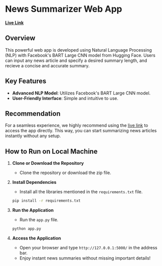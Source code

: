 # News Summarizer Web App

**[Live Link](https://summary-nd7a.onrender.com/Summarize)**

## Overview

This powerful web app is developed using Natural Language Processing (NLP) with Facebook's BART Large CNN model from Hugging Face. Users can input any news article and specify a desired summary length, and recieve a concise and accurate summary.

## Key Features

- **Advanced NLP Model**: Utilizes Facebook's BART Large CNN model.
- **User-Friendly Interface**: Simple and intuitive to use.
  
## Recommendation

For a seamless experience, we highly recommend using the [live link](https://summary-nd7a.onrender.com/Summarize) to access the app directly. This way, you can start summarizing news articles instantly without any setup.

## How to Run on Local Machine

1. **Clone or Download the Repository**
   - Clone the repository or download the zip file.

2. **Install Dependencies**
   - Install all the libraries mentioned in the `requirements.txt` file.
   ```bash
   pip install -r requirements.txt
   ```

3. **Run the Application**
   - Run the `app.py` file.
   ```bash
   python app.py
   ```

4. **Access the Application**
   - Open your browser and type `http://127.0.0.1:5000/` in the address bar.
   - Enjoy instant news summaries without missing important details!
